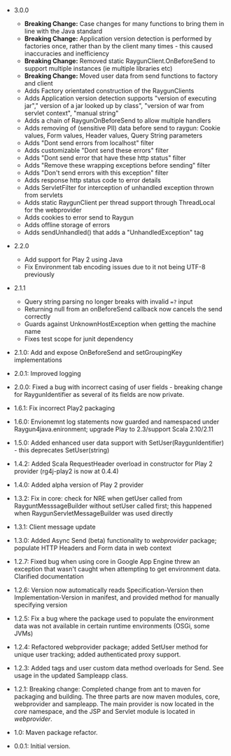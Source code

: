 * 3.0.0
    * **Breaking Change:** Case changes for many functions to bring them in line with the Java standard
    * **Breaking Change:** Application version detection is performed by factories once, rather than by the client many times - this caused inaccuracies and inefficiency
    * **Breaking Change:** Removed static RaygunClient.OnBeforeSend to support multiple instances (ie multiple libraries etc)
    * **Breaking Change:** Moved user data from send functions to factory and client
    * Adds Factory orientated construction of the RaygunClients
    * Adds Application version detection supports "version of executing jar"," version of a jar looked up by class", "version of war from servlet context", "manual string"
    * Adds a chain of RaygunOnBeforeSend to allow multiple handlers
    * Adds removing of (sensitive PII) data before send to raygun: Cookie values, Form values, Header values, Query String parameters
    * Adds "Dont send errors from localhost" filter
    * Adds customizable "Dont send these errors" filter
    * Adds "Dont send error that have these http status" filter
    * Adds "Remove these wrapping exceptions before sending" filter
    * Adds "Don't send errors with this exception" filter
    * Adds response http status code to error details
    * Adds ServletFilter for interception of unhandled exception thrown from servlets
    * Adds static RaygunClient per thread support through ThreadLocal<RaygunClient> for the webprovider
    * Adds cookies to error send to Raygun
    * Adds offline storage of errors
    * Adds sendUnhandled() that adds a "UnhandledException" tag

* 2.2.0

    * Add support for Play 2 using Java
    * Fix Environment tab encoding issues due to it not being UTF-8 previously

* 2.1.1

    * Query string parsing no longer breaks with invalid `=?` input
    * Returning null from an onBeforeSend callback now cancels the send correctly
    * Guards against UnknownHostException when getting the machine name
    * Fixes test scope for junit dependency



- 2.1.0: Add and expose OnBeforeSend and setGroupingKey implementations

- 2.0.1: Improved logging

- 2.0.0: Fixed a bug with incorrect casing of user fields - breaking change for RaygunIdentifier as several of its fields are now private.

- 1.6.1: Fix incorrect Play2 packaging

- 1.6.0: Envionemnt log statements now guarded and namespaced under Raygun4java.enironment; upgrade Play to 2.3/support Scala 2.10/2.11

- 1.5.0: Added enhanced user data support with SetUser(RaygunIdentifier) - this deprecates SetUser(string)

- 1.4.2: Added Scala RequestHeader overload in constructor for Play 2 provider (rg4j-play2 is now at 0.4.4)

- 1.4.0: Added alpha version of Play 2 provider

- 1.3.2: Fix in core: check for NRE when getUser called from RayguntMesssageBuilder without setUser called first; this happened when RaygunServletMessageBuilder was used directly

- 1.3.1: Client message update

- 1.3.0: Added Async Send (beta) functionality to *webprovider* package; populate HTTP Headers and Form data in web context

- 1.2.7: Fixed bug when using core in Google App Engine threw an exception that wasn't caught when attempting to get environment data. Clarified documentation

- 1.2.6: Version now automatically reads Specification-Version then Implementation-Version in manifest, and provided method for manually specifying version

- 1.2.5: Fix a bug where the package used to populate the environment data was not available in certain runtime environments (OSGi, some JVMs)

- 1.2.4: Refactored webprovider package; added SetUser method for unique user tracking; added authenticated proxy support.

- 1.2.3: Added tags and user custom data method overloads for Send. See usage in the updated Sampleapp class.

- 1.2.1: Breaking change: Completed change from ant to maven for packaging and building. The three parts are now maven modules, core, webprovider and sampleapp. The main provider is now located in the *core* namespace, and the JSP and Servlet module is located in *webprovider*.

- 1.0: Maven package refactor.

- 0.0.1: Initial version.
